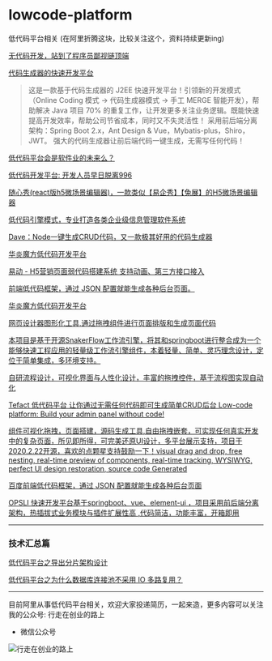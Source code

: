 # lowcode-platform
低代码平台相关 (在阿里折腾这块，比较关注这个，资料持续更新ing)

[无代码开发，站到了程序员鄙视链顶端](https://www.infoq.cn/article/Qc1IXkyhKTzxmk3YESxl)

[代码生成器的快速开发平台](https://github.com/zhangdaiscott/jeecg-boot)
>这是一款基于代码生成器的 J2EE 快速开发平台！引领新的开发模式（Online Coding 模式 -> 代码生成器模式 -> 手工 MERGE 智能开发），帮助解决 Java 项目 70% 的重复工作，让开发更多关注业务逻辑。既能快速提高开发效率，帮助公司节省成本，同时又不失灵活性！
采用前后端分离架构：Spring Boot 2.x，Ant Design & Vue，Mybatis-plus，Shiro，JWT。
强大的代码生成器让前后端代码一键生成，无需写任何代码！

[低代码平台会是软件业的未来么？](https://mp.weixin.qq.com/s/45Sr-qDj9J_K8BSWOnwtQQ)

[低代码开发平台: 开发人员早日脱离996](https://mp.weixin.qq.com/s?__biz=MjM5NjA3MTQ4OA==&mid=2651715955&idx=1&sn=cb6890c8422533017235756abccca5d2&chksm=bd17885c8a60014a1f8658959626d15eeb4ab39e536e9d5db59c86518538440419968b29f8c2&token=468253413&lang=zh_CN#rd)

[随心秀(react版h5微场景编辑器)，一款类似【易企秀】【兔展】的H5微场景编辑器](https://github.com/lzuntalented/lz-h5-edit)

[低代码引擎模式，专业打造各类企业级信息管理软件系统](https://segmentfault.com/a/1190000022960858)

[Dave：Node一键生成CRUD代码，又一款极其好用的代码生成器](https://segmentfault.com/a/1190000022973073)

[华炎魔方低代码开发平台](https://github.com/steedos/steedos-platform)

[易动 - H5营销页面弱代码搭建系统 支持动画、第三方接口接入](https://github.com/vkcyan/activity-YD)

[前端低代码框架，通过 JSON 配置就能生成各种后台页面。](https://github.com/baidu/amis)

[华炎魔方低代码开发平台](https://github.com/steedos/steedos-platform)

[网页设计器图形化工具,通过拖拽组件进行页面排版和生成页面代码](https://github.com/xiaoai7904/web_designer)

[本项目是基于开源SnakerFlow工作流引擎，将其和springboot进行整合成为一个能够快速工程应用的轻量级工作流引擎组件，本着轻量、简单、灵巧理念设计，定位于简单集成，多环境支持。](https://github.com/snakerflow-starter/snakerflow-spring-boot-starter)

[自研流程设计，可视化界面与人性化设计，丰富的拖拽控件，基于流程图实现自动化](https://github.com/mcg-helper/mcg-helper)

[Tefact 低代码平台 让你通过无需任何代码即可生成简单CRUD后台 Low-code platform: Build your admin panel without code!](https://github.com/Tefact/tefact-saas)

[组件可视化拖拽，页面搭建，源码生成工具,自由拖拽嵌套，可实现任何真实开发中的复杂页面，所见即所得，可完美还原UI设计，多平台展示支持，项目于2020.2.22开源，喜欢的点颗星支持鼓励一下！visual drag and drop, free nesting, real-time preview of components, real-time tracking, WYSIWYG, perfect UI design restoration, source code Generated](https://github.com/brick-design/react-visual-editor)

[百度前端低代码框架，通过 JSON 配置就能生成各种后台页面](https://github.com/baidu/amis)

[OPSLI 快速开发平台基于springboot、vue、element-ui ，项目采用前后端分离架构，热插拔式业务模块与插件扩展性高 ,代码简洁，功能丰富，开箱即用](https://github.com/hiparker/opsli-boot)



-------

### 技术汇总篇

[低代码平台之导出分片架构设计](https://github.com/edagarli/lowcode-platform/blob/master/export.md)

[低代码平台之为什么数据库连接池不采用 IO 多路复用？](https://github.com/edagarli/lowcode-platform/blob/master/qa1.md)



------------------------------------
目前阿里从事低代码平台相关，欢迎大家投递简历，一起来造，更多内容可以关注我的公众号: 行走在创业的路上

- 微信公众号

![行走在创业的路上][1]


[1]: https://github.com/edagarli/JAVAZeroToOne/blob/master/imgs/qrcode.jpg
